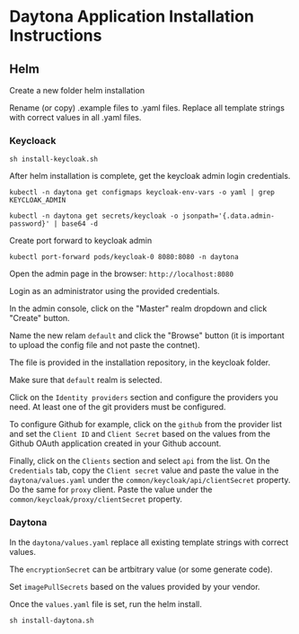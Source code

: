 
# Daytona Application Installation Instructions

## Helm

Create a new folder helm installation


Rename (or copy) .example files to .yaml files.
Replace all template strings with correct values in all .yaml files.

### Keycloack

```
sh install-keycloak.sh
```

After helm installation is complete, get the keycloak admin login credentials.

```
kubectl -n daytona get configmaps keycloak-env-vars -o yaml | grep KEYCLOAK_ADMIN

kubectl -n daytona get secrets/keycloak -o jsonpath='{.data.admin-password}' | base64 -d
```

Create port forward to keycloak admin

```
kubectl port-forward pods/keycloak-0 8080:8080 -n daytona
```
Open the admin page in the browser: `http://localhost:8080`

Login as an administrator using the provided credentials.

In the admin console, click on the "Master" realm dropdown and click "Create" button.

Name the new relam `default` and click the "Browse" button (it is important to upload the config file and not paste the contnet).

The file is provided in the installation repository, in the keycloak folder.

Make sure that `default` realm is selected.

Click on the `Identity providers` section and configure the providers you need. At least one of the git providers must be configured.

To configure Github for example, click on the `github` from the provider list and set the `Client ID` and `Client Secret` based on the values from the Github OAuth application created in your Github account.

Finally, click on the `Clients` section and select `api` from the list. On the `Credentials` tab, copy the `Client secret` value and paste the value in the `daytona/values.yaml` under the `common/keycloak/api/clientSecret` property.
Do the same for `proxy` client. Paste the value under the `common/keycloak/proxy/clientSecret` property.

### Daytona

In the `daytona/values.yaml` replace all existing template strings with correct values.

The `encryptionSecret` can be artbitrary value (or some generate code).

Set `imagePullSecrets` based on the values provided by your vendor.

Once the `values.yaml` file is set, run the helm install.

```
sh install-daytona.sh
```












